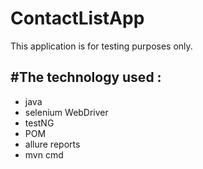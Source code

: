 # ContactListApp
This application is for testing purposes only.
<h2>#The technology used :</h2>
<ul>
  <li>java</li>
  <li>selenium WebDriver</li>
  <li>testNG</li>
  <li>POM</li>
  <li>allure reports</li>
  <li>mvn cmd</li>
</ul>
